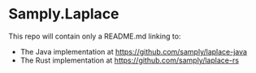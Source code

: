# Samply.Laplace

This repo will contain only a README.md linking to:

- The Java implementation at https://github.com/samply/laplace-java
- The Rust implementation at https://github.com/samply/laplace-rs
